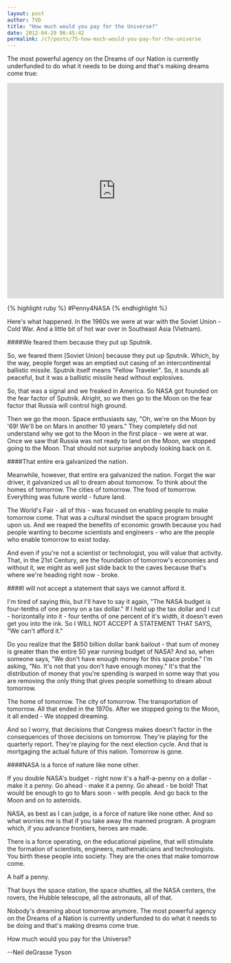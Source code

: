 ```yaml
---
layout: post
author: TVD
title: "How much would you pay for the Universe?"
date: 2012-04-29 06:45:42
permalink: /c7/posts/75-how-much-would-you-pay-for-the-universe
---
```



The most powerful agency on the Dreams of our Nation is currently underfunded to do what it needs to be doing and that's making dreams come true:

<iframe width="100%" height="500" src="http://www.youtube.com/embed/Fl07UfRkPas" frameborder="0" allowfullscreen></iframe>

{% highlight ruby %}
#Penny4NASA
{% endhighlight %}


Here's what happened. In the 1960s we were at war with the Soviet Union - Cold War. And a little bit of hot war over in Southeast Asia (Vietnam).

####We feared them because they put up Sputnik.

So, we feared them [Soviet Union] because they put up Sputnik. Which, by the way, people forget was an emptied out casing of an intercontinental ballistic missile. Sputnik itself means "Fellow Traveler". So, it sounds all peaceful, but it was a ballistic missile head without explosives.

So, that was a signal and we freaked in America. So NASA got founded on the fear factor of Sputnik. Alright, so we then go to the Moon on the fear factor that Russia will control high ground.

Then we go the moon. Space enthusiasts say, "Oh, we're on the Moon by '69! We'll be on Mars in another 10 years." They completely did not understand why we got to the Moon in the first place -  we were at war. Once we saw that Russia was not ready to land on the Moon, we stopped going to the Moon. That should not surprise anybody looking back on it.

####That entire era galvanized the nation.

Meanwhile, however, that entire era galvanized the nation. Forget the war driver, it galvanized us all to dream about tomorrow. To think about the homes of tomorrow. The cities of tomorrow. The food of tomorrow. Everything was future world - future land.

The World's Fair - all of this - was focused on enabling people to make tomorrow come. That was a cultural mindset the space program brought upon us. And we reaped the benefits of economic growth because you had people wanting to become scientists and engineers - who are the people who enable tomorrow to exist today.

And even if you're not a scientist or technologist, you will value that activity. That, in the 21st Century, are the foundation of tomorrow's economies and without it, we might as well just slide back to the caves because that's where we're heading right now - broke.

####I will not accept a statement that says we cannot afford it.

I'm tired of saying this, but I'll have to say it again, "The NASA budget is four-tenths of one penny on a tax dollar." If I held up the tax dollar and I cut - horizontally into it - four tenths of one percent of it's width, it doesn't even get you into the ink. So I WILL NOT ACCEPT A STATEMENT THAT SAYS, "We can't afford it."

Do you realize that the $850 billion dollar bank bailout - that sum of money is greater than the entire 50 year running budget of NASA? And so, when someone says, "We don't have enough money for this space probe." I'm asking, "No. It's not that you don't have enough money." It's that the distribution of money that you're spending is warped in some way that you are removing the only thing that gives people something to dream about tomorrow.

The home of tomorrow. The city of tomorrow. The transportation of tomorrow. All that ended in the 1970s. After we stopped going to the Moon, it all ended - We stopped dreaming.

And so I worry, that decisions that Congress makes doesn't factor in the consequences of those decisions on tomorrow. They're playing for the quarterly report. They're playing for the next election cycle. And that is mortgaging the actual future of this nation. Tomorrow is gone.

####NASA is a force of nature like none other.

If you double NASA's budget - right now it's a half-a-penny on a dollar - make it a penny. Go ahead - make it a penny. Go ahead - be bold! That would be enough to go to Mars soon - with people. And go back to the Moon and on to asteroids.

NASA, as best as I can judge, is a force of nature like none other. And so what worries me is that if you take away the manned program. A program which, if you advance frontiers, heroes are made.

There is a force operating, on the educational pipeline, that will stimulate the formation of scientists, engineers, mathematicians and technologists. You birth these people into society. They are the ones that make tomorrow come.

A half a penny.

That buys the space station, the space shuttles, all the NASA centers, the rovers, the Hubble telescope, all the astronauts, all of that.

Nobody's dreaming about tomorrow anymore. The most powerful agency on the Dreams of a Nation is currently underfunded to do what it needs to be doing and that's making dreams come true.

How much would you pay for the Universe?


--Neil deGrasse Tyson


